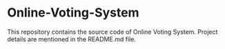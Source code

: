 # Online-Voting-System
This repository contains the source code of Online Voting System. Project details are mentioned in the README.md file.
